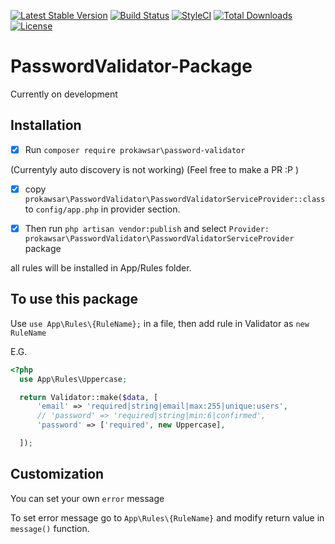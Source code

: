 [![Latest Stable Version](https://poser.pugx.org/prokawsar/password-validator/v/stable)](https://packagist.org/packages/prokawsar/password-validator)
[![Build Status](https://travis-ci.org/prokawsar/PasswordValidator-Package.svg?branch=master)](https://travis-ci.org/prokawsar/PasswordValidator-Package)
[![StyleCI](https://github.styleci.io/repos/149725750/shield?branch=master)](https://github.styleci.io/repos/149725750)
[![Total Downloads](https://poser.pugx.org/prokawsar/password-validator/downloads)](https://packagist.org/packages/prokawsar/password-validator)
[![License](https://poser.pugx.org/prokawsar/password-validator/license)](https://packagist.org/packages/prokawsar/password-validator)


# PasswordValidator-Package

Currently on development

## Installation 
- [x] Run `composer require prokawsar\password-validator`

(Currentyly auto discovery is not working) (Feel free to make a PR :P )

- [x] copy `prokawsar\PasswordValidator\PasswordValidatorServiceProvider::class` to `config/app.php` in provider section.

- [x] Then run `php artisan vendor:publish` and select `Provider: prokawsar\PasswordValidator\PasswordValidatorServiceProvider` package 

all rules will be installed in App/Rules folder.


## To use this package

Use `use App\Rules\{RuleName};` in a file, then add rule in Validator as `new RuleName`


E.G. 
```php
<?php
  use App\Rules\Uppercase;

  return Validator::make($data, [
      'email' => 'required|string|email|max:255|unique:users',
      // 'password' => 'required|string|min:6|confirmed',
      'password' => ['required', new Uppercase],

  ]);
```
## Customization

You can set your own `error` message

To set error message go to `App\Rules\{RuleName}` and modify return value in `message()` function.
